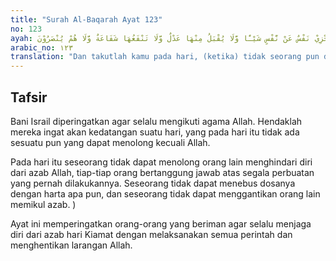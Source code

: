 ```yaml
---
title: "Surah Al-Baqarah Ayat 123"
no: 123
ayah: وَاتَّقُوْا يَوْمًا لَّا تَجْزِيْ نَفْسٌ عَنْ نَّفْسٍ شَيْـًٔا وَّلَا يُقْبَلُ مِنْهَا عَدْلٌ وَّلَا تَنْفَعُهَا شَفَاعَةٌ وَّلَا هُمْ يُنْصَرُوْنَ 
arabic_no: ١٢٣
translation: "Dan takutlah kamu pada hari, (ketika) tidak seorang pun dapat menggantikan (membela) orang lain sedikit pun, tebusan tidak diterima, bantuan tidak berguna baginya, dan mereka tidak akan ditolong."
---
```


## Tafsir

Bani Israil diperingatkan agar selalu mengikuti agama Allah. Hendaklah mereka ingat akan kedatangan suatu hari, yang pada hari itu tidak ada sesuatu pun yang dapat menolong kecuali Allah.

Pada hari itu seseorang tidak dapat menolong orang lain menghindari diri dari azab Allah, tiap-tiap orang bertanggung jawab atas segala perbuatan yang pernah dilakukannya. Seseorang tidak dapat menebus dosanya dengan harta apa pun, dan seseorang tidak dapat menggantikan orang lain memikul azab. ) 

Ayat ini memperingatkan orang-orang yang beriman agar selalu menjaga diri dari azab hari Kiamat dengan melaksanakan semua perintah dan menghentikan larangan Allah.